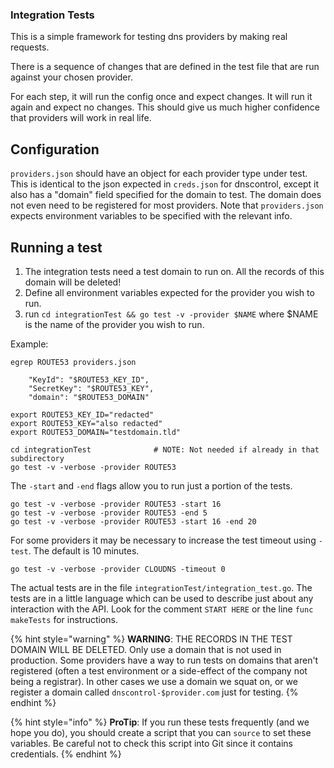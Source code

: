 ### Integration Tests

This is a simple framework for testing dns providers by making real requests.

There is a sequence of changes that are defined in the test file that are run against your chosen provider.

For each step, it will run the config once and expect changes. It will run it again and expect no changes. This should give us much higher confidence that providers will work in real life.

## Configuration

`providers.json` should have an object for each provider type under test. This is identical to the json expected in `creds.json` for dnscontrol, except it also has a "domain" field specified for the domain to test. The domain does not even need to be registered for most providers. Note that `providers.json` expects environment variables to be specified with the relevant info.

## Running a test

1. The integration tests need a test domain to run on. All the records of this domain will be deleted!
2. Define all environment variables expected for the provider you wish to run.
3. run `cd integrationTest && go test -v -provider $NAME` where $NAME is the name of the provider you wish to run.

Example:

```shell
egrep ROUTE53 providers.json
```

```text
    "KeyId": "$ROUTE53_KEY_ID",
    "SecretKey": "$ROUTE53_KEY",
    "domain": "$ROUTE53_DOMAIN"
```

```shell
export ROUTE53_KEY_ID="redacted"
export ROUTE53_KEY="also redacted"
export ROUTE53_DOMAIN="testdomain.tld"
```

```shell
cd integrationTest              # NOTE: Not needed if already in that subdirectory
go test -v -verbose -provider ROUTE53
```

The `-start` and `-end` flags allow you to run just a portion of the tests.

```shell
go test -v -verbose -provider ROUTE53 -start 16
go test -v -verbose -provider ROUTE53 -end 5
go test -v -verbose -provider ROUTE53 -start 16 -end 20
```

For some providers it may be necessary to increase the test timeout using `-test`. The default is 10 minutes.

```shell
go test -v -verbose -provider CLOUDNS -timeout 0
```

The actual tests are in the file `integrationTest/integration_test.go`.  The
tests are in a little language which can be used to describe just about any
interaction with the API.  Look for the comment `START HERE` or the line
`func makeTests` for instructions.


{% hint style="warning" %}
**WARNING**: THE RECORDS IN THE TEST DOMAIN WILL BE DELETED.  Only use
a domain that is not used in production. Some providers have a way
to run tests on domains that aren't registered (often a test
environment or a side-effect of the company not being a registrar).
In other cases we use a domain we squat on, or we register a domain
called `dnscontrol-$provider.com` just for testing.
{% endhint %}

{% hint style="info" %}
**ProTip**: If you run these tests frequently (and we hope you do), you
should create a script that you can `source` to set these
variables. Be careful not to check this script into Git since it
contains credentials.
{% endhint %}
